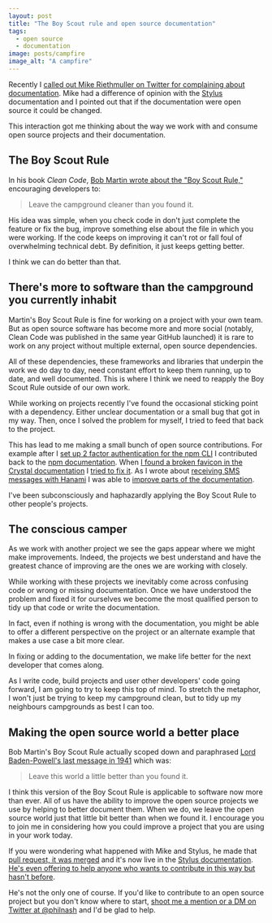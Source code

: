 ```yaml
---
layout: post
title: "The Boy Scout rule and open source documentation"
tags:
  - open source
  - documentation
image: posts/campfire
image_alt: "A campfire"
---
```


Recently I [called out Mike Riethmuller on Twitter for complaining about documentation](https://twitter.com/mikeriethmuller/status/953830059881545728). Mike had a difference of opinion with the [Stylus](http://stylus-lang.com/) documentation and I pointed out that if the documentation were open source it could be changed.

This interaction got me thinking about the way we work with and consume open source projects and their documentation.

## The Boy Scout Rule

In his book _Clean Code_, [Bob Martin wrote about the "Boy Scout Rule,"](http://www.informit.com/articles/article.aspx?p=1235624&seqNum=6) encouraging developers to:

> Leave the campground cleaner than you found it.

His idea was simple, when you check code in don't just complete the feature or fix the bug, improve something else about the file in which you were working. If the code keeps on improving it can't rot or fall foul of overwhelming technical debt. By definition, it just keeps getting better.

I think we can do better than that.

## There's more to software than the campground you currently inhabit

Martin's Boy Scout Rule is fine for working on a project with your own team. But as open source software has become more and more social (notably, Clean Code was published in the same year GitHub launched) it is rare to work on any project without multiple external, open source dependencies.

All of these dependencies, these frameworks and libraries that underpin the work we do day to day, need constant effort to keep them running, up to date, and well documented. This is where I think we need to reapply the Boy Scout Rule outside of our own work.

While working on projects recently I've found the occasional sticking point with a dependency. Either unclear documentation or a small bug that got in my way. Then, once I solved the problem for myself, I tried to feed that back to the project.

This has lead to me making a small bunch of open source contributions. For example after I [set up 2 factor authentication for the npm CLI](https://www.twilio.com/blog/2017/10/protect-your-npm-account-with-2fa-and-authy.html) I contributed back to the [npm documentation](https://github.com/npm/docs/pulls?utf8=%E2%9C%93&q=author%3Aphilnash+). When [I found a broken favicon in the Crystal documentation](https://philna.sh/blog/2017/01/27/on-fixing-a-favicon/) I [tried to fix it](https://github.com/crystal-lang/crystal-website/pulls?utf8=%E2%9C%93&q=author%3Aphilnash). As I wrote about [receiving SMS messages with Hanami](https://www.twilio.com/blog/2017/11/how-to-receive-and-respond-to-text-messages-in-ruby-with-hanami-and-twilio.html) I was able to [improve parts of the documentation](https://github.com/hanami/hanami.github.io/pulls?utf8=%E2%9C%93&q=author%3Aphilnash).

I've been subconsciously and haphazardly applying the Boy Scout Rule to other people's projects.

## The conscious camper

As we work with another project we see the gaps appear where we might make improvements. Indeed, the projects we best understand and have the greatest chance of improving are the ones we are working with closely.

While working with these projects we inevitably come across confusing code or wrong or missing documentation. Once we have understood the problem and fixed it for ourselves we become the most qualified person to tidy up that code or write the documentation.

In fact, even if nothing is wrong with the documentation, you might be able to offer a different perspective on the project or an alternate example that makes a use case a bit more clear.

In fixing or adding to the documentation, we make life better for the next developer that comes along.

As I write code, build projects and user other developers' code going forward, I am going to try to keep this top of mind. To stretch the metaphor, I won't just be trying to keep my campground clean, but to tidy up my neighbours campgrounds as best I can too.

## Making the open source world a better place

Bob Martin's Boy Scout Rule actually scoped down and paraphrased [Lord Baden-Powell's last message in 1941](https://en.wikiquote.org/wiki/Robert_Baden-Powell) which was:

> Leave this world a little better than you found it.

I think this version of the Boy Scout Rule is applicable to software now more than ever. All of us have the ability to improve the open source projects we use by helping to better document them. When we do, we leave the open source world just that little bit better than when we found it. I encourage you to join me in considering how you could improve a project that you are using in your work today.

If you were wondering what happened with Mike and Stylus, he made that [pull request, it was merged](https://github.com/stylus/stylus/pull/2352) and it's now live in the [Stylus documentation](http://stylus-lang.com/docs/variables.html). [He's even offering to help anyone who wants to contribute in this way but hasn't before](https://twitter.com/MikeRiethmuller/status/958888245466619904).

He's not the only one of course. If you'd like to contribute to an open source project but you don't know where to start, [shoot me a mention or a DM on Twitter at @philnash](https://www.twitter.com/philnash) and I'd be glad to help.